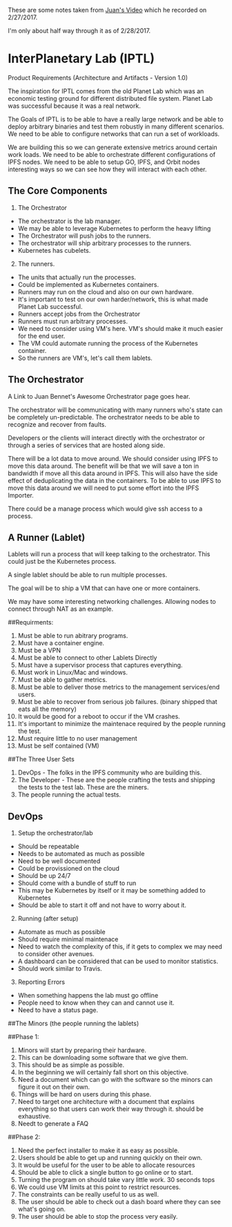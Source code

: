 These are some notes taken from [Juan's Video](https://www.youtube.com/watch?v=giQfhypeo7g) which he recorded on 2/27/2017.

I'm only about half way through it as of 2/28/2017.

# InterPlanetary Lab (IPTL)
Product Requirements (Architecture and Artifacts - Version 1.0)

The inspiration for IPTL comes from the old Planet Lab which was an economic testing ground for different distributed file system. Planet Lab was successful because it was a real network.

The Goals of IPTL is to be able to have a really large network and be able to deploy arbitrary binaries and test them robustly in many different scenarios. We need to be able to configure networks that can run a set of workloads.

We are building this so we can generate extensive metrics around certain work loads. We need to be able to orchestrate different configurations of IPFS nodes. We need to be able to setup GO, IPFS, and Orbit nodes interesting ways so we can see how they will interact with each other.

## The Core Components

1. The Orchestrator
  - The orchestrator is the lab manager.
  - We may be able to leverage Kubernetes to perform the heavy lifting
  - The Orchestrator will push jobs to the runners.
  - The orchestrator will ship arbitrary processes to the runners.
  - Kubernetes has cubelets.
2. The runners.
  - The units that actually run the processes.
  - Could be implemented as Kubernetes containers.
  - Runners may run on the cloud and also on our own hardware.
  - It's important to test on our own harder/network, this is what made Planet Lab successful.
  - Runners accept jobs from the Orchestrator
  - Runners must run arbitrary processes.
  - We need to consider using VM's here.  VM's should make it much easier for the end user.
  - The VM could automate running the process of the Kubernetes container.
  - So the runners are VM's, let's call them lablets.

## The Orchestrator
A Link to Juan Bennet's Awesome Orchestrator page goes hear.

The orchestrator will be communicating with many runners who's state can be completely un-predictable. The orchestrator needs to be able to recognize and recover from faults.

Developers or the clients will interact directly with the orchestrator or through a series of services that are hosted along side.

There will be a lot data to move around. We should consider using IPFS to move this data around.  The benefit will be that we will save a ton in bandwidth if move all this data around in IPFS.  This will also have the side effect of deduplicating the data in the containers. To be able to use IPFS to move this data around we will need to put some effort into the IPFS Importer.

There could be a manage process which would give ssh access to a process.

## A Runner (Lablet)
Lablets will run a process that will keep talking to the orchestrator. This could just be the Kubernetes process.

A single lablet should be able to run multiple processes.

The goal will be to ship a VM that can have one or more containers.

We may have some interesting networking challenges. Allowing nodes to connect through NAT as an example.

##Requirments:
1. Must be able to run abitrary programs.
2. Must have a container engine.
3. Must be a VPN
4. Must be able to connect to other Lablets Directly
5. Must have a supervisor process that captures everything.
6. Must work in Linux/Mac and windows.
7. Must be able to gather metrics.
8. Must be able to deliver those metrics to the management services/end users.
9. Must be able to recover from serious job failures. (binary shipped that eats all the memory)
10. It would be good for a reboot to occur if the VM crashes.
11. It's important to minimize the maintenace required by the people running the test.
12. Must require little to no user management
13. Must be self contained (VM)

##The Three User Sets
1. DevOps - The folks in the IPFS community who are building this.
2. The Developer - These are the people crafting the tests and shipping the tests to the test lab. These are the miners.
3. The people running the actual tests.

## DevOps
1. Setup the orchestrator/lab
  - Should be repeatable
  - Needs to be automated as much as possible
  - Need to be well documented
  - Could be provissioned on the cloud
  - Should be up 24/7
  - Should come with a bundle of stuff to run
  - This may be Kubernetes by itself or it may be something added to Kubernetes
  - Should be able to start it off and not have to worry about it.
2. Running (after setup)
  - Automate as much as possible
  - Should require minimal maintenace
  - Need to watch the complexity of this, if it gets to complex we may need to consider other avenues.
  - A dashboard can be considered that can be used to monitor statistics.
  - Should work similar to Travis.
3. Reporting Errors
  - When something happens the lab must go offline
  - People need to know when they can and cannot use it.
  - Need to have a status page.

##The Minors (the people running the lablets)

##Phase 1:
1. Minors will start by preparing their hardware.
2. This can be downloading some software that we give them.
3. This should be as simple as possible.
4. In the beginning we will certainly fall short on this objective.
5. Need a document which can go with the software so the minors can figure it out on their own.
6. Things will be hard on users during this phase.
7. Need to target one architecture with a document that explains everything so that users can work their way through it. should be exhaustive.
8. Needt to generate a FAQ

##Phase 2:
1. Need the perfect installer to make it as easy as possible.
2. Users should be able to get up and running quickly on their own.
3. It would be useful for the user to be able to allocate resources
4. Should be able to click a single button to go online or to start.
5. Turning the program on should take vary little work. 30 seconds tops
6. We could use VM limits at this point to restrict resources.
7. The constraints can be really useful to us as well.
8. The user should be able to check out a dash board where they can see what's going on.
9. The user should be able to stop the process very easily.

